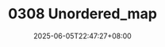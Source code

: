 ---
title: "0308 Unordered_map"
description: 
date: 2025-06-05T22:47:27+08:00
image: 
math: 
license: 
hidden: false
comments: true
draft: true
---
